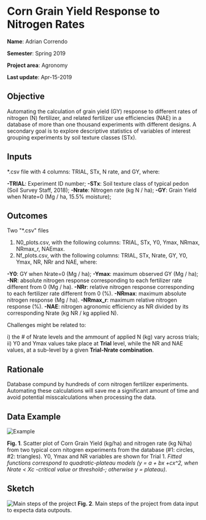 # Corn Grain Yield Response to Nitrogen Rates
**Name**: Adrian Correndo

**Semester**: Spring 2019

**Project area**: Agronomy

**Last update**: Apr-15-2019


## Objective

Automating the calculation of grain yield (GY) response to different rates of nitrogen (N) fertilizer, and related fertilizer use efficiencies (NAE) in a database of more than one thousand experiments with different designs. A secondary goal is to explore descriptive statistics of variables of interest grouping experiments by soil texture classes (STx).

## Inputs

*.csv file with 4 columns: TRIAL, STx, N rate, and GY, where:

**-TRIAL**: Experiment ID number;
**-STx**: Soil texture class of typical pedon  (Soil Survey Staff, 2018);
**-Nrate**: Nitrogen rate (kg N / ha);
**-GY**: Grain Yield when Nrate=0  (Mg / ha, 15.5% moisture);

## Outcomes

Two "*.csv" files

1. N0_plots.csv, with the following columns: TRIAL, STx, Y0, Ymax, NRmax, NRmax_r, NAEmax.
2. Nf_plots.csv, with the following columns: TRIAL, STx, Nrate, GY, Y0, Ymax, NR, NRr and NAE, where:

**-Y0**: GY when Nrate=0  (Mg / ha);
**-Ymax**: maximum observed GY (Mg / ha);
**-NR**: absolute nitrogen response corresponding to each fertilizer rate different from 0  (Mg / ha).
**-NRr**: relative nitrogen response corresponding to each fertilizer rate different from 0  (%).
**-NRmax**: maximum absolute nitrogen response (Mg / ha).
**-NRmax_r**: maximum relative nitrogen response (%).
**-NAE**: nitrogen agronomic efficiency as NR divided by its corresponding Nrate (kg NR / kg applied N).

Challenges might be related to: 

i) the # of Nrate levels and the ammount of applied N (kg) vary across trials;
ii) Y0 and Ymax values take place at **Trial** level, while the NR and NAE values, at a sub-level by a given **Trial-Nrate combination**.

## Rationale

Database compund by hundreds of corn nitrogen fertilizer experiments. Automating these calculations will save me a significant amount of time and avoid potential misscalculations when processing the data.

## **Data Example**

![Example](https://github.com/adriancorrendo/project/blob/master/Scatter.png)

**Fig. 1**. Scatter plot of Corn Grain Yield (kg/ha) and nitrogen rate (kg N/ha) from two typical corn nitogren experiments from the database (#1: circles, #2: triangles). Y0, Ymax and NR variables are shown for Trial 1. *Fitted functions correspond to quadratic-plateau models (y = a + bx +cx^2, when Nrate < Xc -critical value or threshold-; otherwise y = plateau)*.

## **Sketch**
![Main steps of the project](https://github.com/adriancorrendo/project/blob/master/Sketch.PNG)
**Fig. 2**. Main steps of the project from data input to expecta data outpouts.